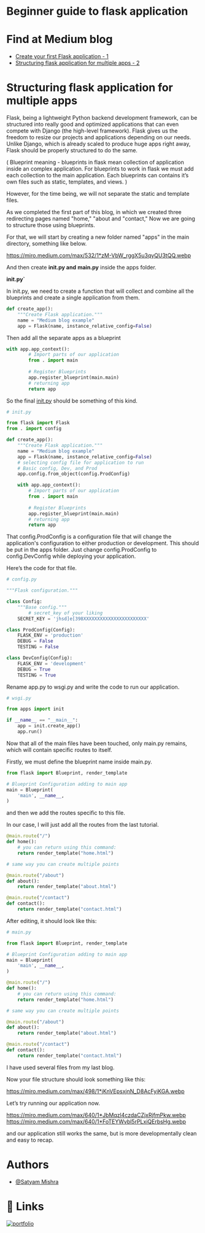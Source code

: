 
# Beginner guide to flask application
# Find at Medium blog
 - [Create your first Flask application - 1](https://medium.com/@Satyam_Mishra/create-your-first-flask-application-48a698b524ca)
 - [Structuring flask application for multiple apps - 2](https://medium.com/@Satyam_Mishra/structuring-flask-application-for-multiple-apps-part-2-79eefca094de)


# Structuring flask application for multiple apps
Flask, being a lightweight Python backend development framework, can be structured into really good and optimized applications that can even compete with Django (the high-level framework). Flask gives us the freedom to resize our projects and applications depending on our needs. Unlike Django, which is already scaled to produce huge apps right away, Flask should be properly structured to do the same.

( Blueprint meaning - blueprints in flask mean collection of application inside an complex application. For blueprints to work in flask we must add each collection to the main application. Each blueprints can contains it’s own files such as static, templates, and views. )

However, for the time being, we will not separate the static and template files.

As we completed the first part of this blog, in which we created three redirecting pages named "home," "about and "contact," Now we are going to structure those using blueprints.

For that, we will start by creating a new folder named "apps" in the main directory, something like below.

https://miro.medium.com/max/532/1*zM-VbW_rggX5u3qyQU3tQQ.webp

And then create **init.py and** **main.py** inside the apps folder.

**init.py`**

  

In init.py, we need to create a function that will collect and combine all the blueprints and create a single application from them.

```python
def create_app():
    """Create Flask application."""
    name = "Medium blog example"
    app = Flask(name, instance_relative_config=False)
```

Then add all the separate apps as a blueprint

```python
with app.app_context():
        # Import parts of our application
        from . import main
        
        # Register Blueprints
        app.register_blueprint(main.main)
        # returning app
        return app
```

So the final [init.py](http://init.py) should be something of this kind.

```python
# init.py

from flask import Flask
from . import config

def create_app():
    """Create Flask application."""
    name = "Medium blog example"
    app = Flask(name, instance_relative_config=False)
    # selecting config file for application to run
    # Basic config, Dev, and Prod
    app.config.from_object(config.ProdConfig)

    with app.app_context():
        # Import parts of our application
        from . import main
        
        # Register Blueprints
        app.register_blueprint(main.main)
        # returning app
        return app
```

That config.ProdConfig is a configuration file that will change the application's configuration to either production or development. This should be put in the apps folder. Just change config.ProdConfig to config.DevConfig while deploying your application.

Here’s the code for that file.

```python
# config.py

"""Flask configuration."""

class Config:
    """Base config."""
		# secret_key of your liking
    SECRET_KEY = 'jhsd]e[398XXXXXXXXXXXXXXXXXXXXXXX'

class ProdConfig(Config):
    FLASK_ENV = 'production'
    DEBUG = False
    TESTING = False

class DevConfig(Config):
    FLASK_ENV = 'development'
    DEBUG = True
    TESTING = True
```

Rename app.py to wsgi.py and write the code to run our application.

```python
# wsgi.py

from apps import init

if __name__ == "__main__":
    app = init.create_app()
    app.run()
```

Now that all of the main files have been touched, only main.py remains, which will contain specific routes to itself.

Firstly, we must define the blueprint name inside main.py.

```python
from flask import Blueprint, render_template

# Blueprint Configuration adding to main app
main = Blueprint(
    'main', __name__,
)
```

and then we add the routes specific to this file.

In our case, I will just add all the routes from the last tutorial.

```python
@main.route("/")
def home():
    # you can return using this command:
    return render_template("home.html")

# same way you can create multiple points

@main.route("/about")
def about():
    return render_template("about.html")

@main.route("/contact")
def contact():
    return render_template("contact.html")
```

After editing, it should look like this:

```python
# main.py

from flask import Blueprint, render_template

# Blueprint Configuration adding to main app
main = Blueprint(
    'main', __name__,
)

@main.route("/")
def home():
    # you can return using this command:
    return render_template("home.html")

# same way you can create multiple points

@main.route("/about")
def about():
    return render_template("about.html")

@main.route("/contact")
def contact():
    return render_template("contact.html")
```

I have used several files from my last blog.

Now your file structure should look something like this:

https://miro.medium.com/max/498/1*jKnVEpsxjnN_D8AcFyiKGA.webp

Let’s try running our application now.

https://miro.medium.com/max/640/1*JbMqzl4czdaCZjxRjfmPkw.webp
https://miro.medium.com/max/640/1*FoTEYWvbl5rPLxiQErbsHg.webp

and our application still works the same, but is more developmentally clean and easy to recap.

# Authors
- [@Satyam Mishra](https://www.github.com/bedead)

# 🔗 Links
[![portfolio](https://img.shields.io/badge/my_portfolio-000?style=for-the-badge&logo=ko-fi&logoColor=white)](http://satyammishra.ga/)

